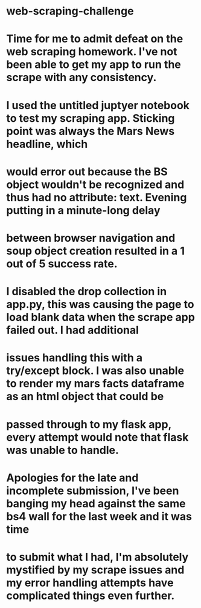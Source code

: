 # web-scraping-challenge

# Time for me to admit defeat on the web scraping homework.  I've not been able to get my app to run the scrape with any consistency.
# I used the untitled juptyer notebook to test my scraping app. Sticking point was always the Mars News headline, which
# would error out because the BS object wouldn't be recognized and thus had no attribute: text.  Evening putting in a minute-long delay
# between browser navigation and soup object creation resulted in a 1 out of 5 success rate.

# I disabled the drop collection in app.py, this was causing the page to load blank data when the scrape app failed out. I had additional
# issues handling this with a try/except block.  I was also unable to render my mars facts dataframe as an html object that could be
# passed through to my flask app, every attempt would note that flask was unable to handle.

# Apologies for the late and incomplete submission, I've been banging my head against the same bs4 wall for the last week and it was time
# to submit what I had, I'm absolutely mystified by my scrape issues and my error handling attempts have complicated things even further.
